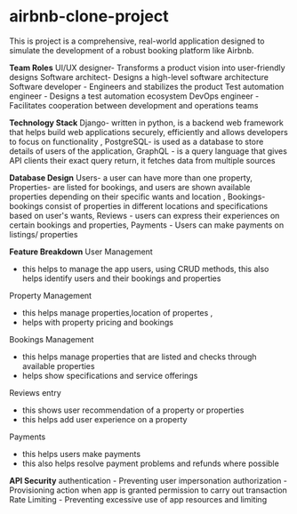# airbnb-clone-project
This is project is a comprehensive, real-world application designed to simulate the development of a robust booking platform like Airbnb.




**Team Roles** 
UI/UX designer- Transforms a product vision into user-friendly designs 
Software architect- Designs a high-level software architecture 
Software developer - Engineers and stabilizes the product
Test automation engineer - Designs a test automation ecosystem
DevOps engineer - Facilitates cooperation between development and operations teams




**Technology Stack**
Django- written in python, is a backend web framework that helps build web applications securely, efficiently and allows developers to focus on functionality ,
PostgreSQL- is used as a database to store details of users of the application, 
GraphQL - is a query language that gives API clients their exact query return, it fetches data from multiple sources




**Database Design**
Users- a user can have more than one property,
Properties- are listed for bookings, and users are shown available properties depending on their specific wants and location , 
Bookings- bookings consist of properties in different locations and specifications based on user's wants, 
Reviews - users can express their experiences on certain bookings and properties, 
Payments - Users can make payments on listings/ properties



**Feature Breakdown**
User Management 
- this helps to manage the app users, using CRUD methods,
this also helps identify users and their bookings and properties

Property Management 
- this helps manage properties,location of propertes ,
- helps with property pricing and bookings
  
Bookings Management 
- this helps manage properties that are listed and checks through available properties
- helps show specifications and service offerings

Reviews entry 
- this shows user recommendation of a property or properties
- this helps add user experience on a property
  
Payments 
- this helps users make payments
- this also helps resolve payment problems and refunds where possible




**API Security**
authentication - Preventing user impersonation
authorization - Provisioning action when app is granted permission to carry out transaction
Rate Limiting - Preventing excessive use of app resources and limiting 

